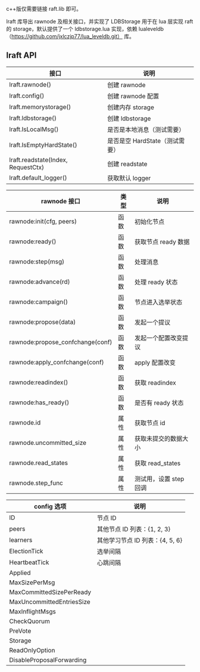 c++版仅需要链接 raft.lib 即可。

lraft 库导出 rawnode 及相关接口，并实现了 LDBStorage 用于在 lua 层实现 raft 的 storage，默认提供了一个 ldbstorage.lua 实现，依赖 lualeveldb（https://github.com/jxlczjp77/lua_leveldb.git） 库。

## lraft API

| 接口                               | 说明                           |
| ---------------------------------- | ------------------------------ |
| lraft.rawnode()                    | 创建 rawnode                   |
| lraft.config()                     | 创建 rawnode 配置              |
| lraft.memorystorage()              | 创建内存 storage               |
| lraft.ldbstorage()                 | 创建 ldbstorage                |
| lraft.IsLocalMsg()                 | 是否是本地消息（测试需要）     |
| lraft.IsEmptyHardState()           | 是否是空 HardState（测试需要） |
| lraft.readstate(Index, RequestCtx) | 创建 readstate                 |
| lraft.default_logger()             | 获取默认 logger                |

| rawnode 接口                     | 类型 | 说明                   |
| -------------------------------- | ---- | ---------------------- |
| rawnode:init(cfg, peers)         | 函数 | 初始化节点             |
| rawnode:ready()                  | 函数 | 获取节点 ready 数据    |
| rawnode:step(msg)                | 函数 | 处理消息               |
| rawnode:advance(rd)              | 函数 | 处理 ready 状态        |
| rawnode:campaign()               | 函数 | 节点进入选举状态       |
| rawnode:propose(data)            | 函数 | 发起一个提议           |
| rawnode:propose_confchange(conf) | 函数 | 发起一个配置改变提议   |
| rawnode:apply_confchange(conf)   | 函数 | apply 配置改变         |
| rawnode:readindex()              | 函数 | 获取 readindex         |
| rawnode:has_ready()              | 函数 | 是否有 ready 状态      |
| rawnode.id                       | 属性 | 获取节点 id            |
| rawnode.uncommitted_size         | 属性 | 获取未提交的数据大小   |
| rawnode.read_states              | 属性 | 获取 read_states       |
| rawnode.step_func                | 属性 | 测试用，设置 step 回调 |

| config 选项               | 说明                            |
| ------------------------- | ------------------------------- |
| ID                        | 节点 ID                         |
| peers                     | 其他节点 ID 列表：{1, 2, 3}     |
| learners                  | 其他学习节点 ID 列表：{4, 5, 6} |
| ElectionTick              | 选举间隔                        |
| HeartbeatTick             | 心跳间隔                        |
| Applied                   |                                 |
| MaxSizePerMsg             |                                 |
| MaxCommittedSizePerReady  |                                 |
| MaxUncommittedEntriesSize |                                 |
| MaxInflightMsgs           |                                 |
| CheckQuorum               |                                 |
| PreVote                   |                                 |
| Storage                   |                                 |
| ReadOnlyOption            |                                 |
| DisableProposalForwarding |                                 |
